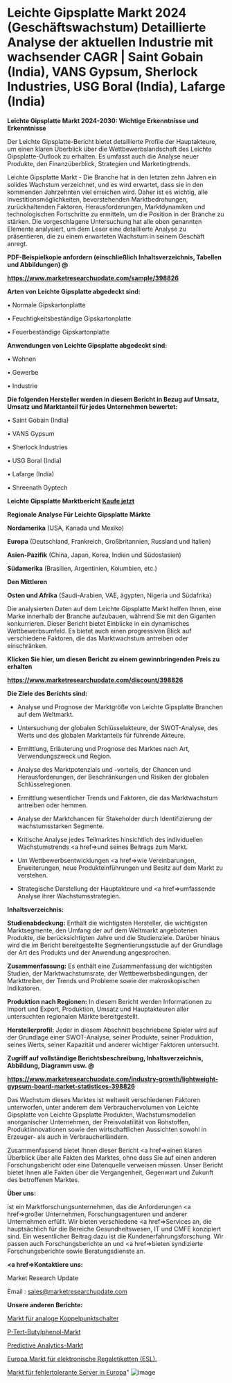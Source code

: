 # Leichte Gipsplatte Markt 2024 (Geschäftswachstum) Detaillierte Analyse der aktuellen Industrie mit wachsender CAGR | Saint Gobain (India), VANS Gypsum, Sherlock Industries, USG Boral (India), Lafarge (India)

<strong>Leichte Gipsplatte Markt 2024-2030: Wichtige Erkenntnisse und Erkenntnisse</strong>

Der Leichte Gipsplatte-Bericht bietet detaillierte Profile der Hauptakteure, um einen klaren Überblick über die Wettbewerbslandschaft des Leichte Gipsplatte-Outlook zu erhalten. Es umfasst auch die Analyse neuer Produkte, den Finanzüberblick, Strategien und Marketingtrends.

Leichte Gipsplatte Markt - Die Branche hat in den letzten zehn Jahren ein solides Wachstum verzeichnet, und es wird erwartet, dass sie in den kommenden Jahrzehnten viel erreichen wird. Daher ist es wichtig, alle Investitionsmöglichkeiten, bevorstehenden Marktbedrohungen, zurückhaltenden Faktoren, Herausforderungen, Marktdynamiken und technologischen Fortschritte zu ermitteln, um die Position in der Branche zu stärken. Die vorgeschlagene Untersuchung hat alle oben genannten Elemente analysiert, um dem Leser eine detaillierte Analyse zu präsentieren, die zu einem erwarteten Wachstum in seinem Geschäft anregt.



<strong><b>PDF-Beispielkopie anfordern (einschließlich Inhaltsverzeichnis, Tabellen und Abbildungen) @ </b></strong>

<strong><a href=https://www.marketresearchupdate.com/sample/398826>

<strong>https://www.marketresearchupdate.com/sample/398826</u></a></strong></strong>



<strong>Arten von Leichte Gipsplatte abgedeckt sind:</strong>

• Normale Gipskartonplatte

• Feuchtigkeitsbeständige Gipskartonplatte

• Feuerbeständige Gipskartonplatte



<strong>Anwendungen von Leichte Gipsplatte abgedeckt sind:</strong>

• Wohnen

• Gewerbe

• Industrie



<strong>Die folgenden Hersteller werden in diesem Bericht in Bezug auf Umsatz, Umsatz und Marktanteil für jedes Unternehmen bewertet:</strong>

• Saint Gobain (India)

• VANS Gypsum

• Sherlock Industries

• USG Boral (India)

• Lafarge (India)

• Shreenath Gyptech



<strong>Leichte Gipsplatte Marktbericht <a href=https://www.marketresearchupdate.com/buynow/398826>Kaufe jetzt</a></strong>



<strong>Regionale Analyse Für Leichte Gipsplatte Märkte</strong>



<strong>Nordamerika</strong> (USA, Kanada und Mexiko)



<strong>Europa</strong> (Deutschland, Frankreich, Großbritannien, Russland und Italien)



<strong>Asien-Pazifik</strong> (China, Japan, Korea, Indien und Südostasien)



<strong>Südamerika</strong> (Brasilien, Argentinien, Kolumbien, etc.)



<strong>Den Mittleren</strong> 

<strong>Osten und Afrika</strong> (Saudi-Arabien, VAE, ägypten, Nigeria und Südafrika)

Die analysierten Daten auf dem Leichte Gipsplatte Markt helfen Ihnen, eine Marke innerhalb der Branche aufzubauen, während Sie mit den Giganten konkurrieren. Dieser Bericht bietet Einblicke in ein dynamisches Wettbewerbsumfeld. Es bietet auch einen progressiven Blick auf verschiedene Faktoren, die das Marktwachstum antreiben oder einschränken.



<strong>Klicken Sie hier, um diesen Bericht zu einem gewinnbringenden Preis zu erhalten
</strong>

<strong><a href=https://www.marketresearchupdate.com/discount/398826>https://www.marketresearchupdate.com/discount/398826</b></u></strong></a>



<strong>Die Ziele des Berichts sind:</strong>

- Analyse und Prognose der Marktgröße von Leichte Gipsplatte Branchen auf dem Weltmarkt.

- Untersuchung der globalen Schlüsselakteure, der SWOT-Analyse, des Werts und des globalen Marktanteils für führende Akteure.

- Ermittlung, Erläuterung und Prognose des Marktes nach Art, Verwendungszweck und Region.

- Analyse des Marktpotenzials und -vorteils, der Chancen und Herausforderungen, der Beschränkungen und Risiken der globalen Schlüsselregionen.

- Ermittlung wesentlicher Trends und Faktoren, die das Marktwachstum antreiben oder hemmen.

- Analyse der Marktchancen für Stakeholder durch Identifizierung der wachstumsstarken Segmente.

- Kritische Analyse jedes Teilmarktes hinsichtlich des individuellen Wachstumstrends <a href=>und</a> seines Beitrags zum Markt.

- Um Wettbewerbsentwicklungen <a href=>wie</a> Vereinbarungen, Erweiterungen, neue Produkteinführungen und Besitz auf dem Markt zu verstehen.

- Strategische Darstellung der Hauptakteure und <a href=>umfas</a>sende Analyse ihrer Wachstumsstrategien.



<strong>Inhaltsverzeichnis:</strong>



<strong>Studienabdeckung:</strong> Enthält die wichtigsten Hersteller, die wichtigsten Marktsegmente, den Umfang der auf dem Weltmarkt angebotenen Produkte, die berücksichtigten Jahre und die Studienziele. Darüber hinaus wird die im Bericht bereitgestellte Segmentierungsstudie auf der Grundlage der Art des Produkts und der Anwendung angesprochen.



<strong>Zusammenfassung:</strong> Es enthält eine Zusammenfassung der wichtigsten Studien, der Marktwachstumsrate, der Wettbewerbsbedingungen, der Markttreiber, der Trends und Probleme sowie der makroskopischen Indikatoren.



<strong>Produktion nach Regionen:</strong> In diesem Bericht werden Informationen zu Import und Export, Produktion, Umsatz und Hauptakteuren aller untersuchten regionalen Märkte bereitgestellt.



<strong>Herstellerprofil:</strong> Jeder in diesem Abschnitt beschriebene Spieler wird auf der Grundlage einer SWOT-Analyse, seiner Produkte, seiner Produktion, seines Werts, seiner Kapazität und anderer wichtiger Faktoren untersucht.



<strong><b>Zugriff auf vollständige Berichtsbeschreibung, Inhaltsverzeichnis, Abbildung, Diagramm usw. @ </b></strong>

<strong><a href=https://www.marketresearchupdate.com/industry-growth/lightweight-gypsum-board-market-statistices-398826>https://www.marketresearchupdate.com/industry-growth/lightweight-gypsum-board-market-statistices-398826</a></strong>

Das Wachstum dieses Marktes ist weltweit verschiedenen Faktoren unterworfen, unter anderem dem Verbrauchervolumen von Leichte Gipsplatte von Leichte Gipsplatte Produkten, Wachstumsmodellen anorganischer Unternehmen, der Preisvolatilität von Rohstoffen, Produktinnovationen sowie den wirtschaftlichen Aussichten sowohl in Erzeuger- als auch in Verbraucherländern.

Zusammenfassend bietet Ihnen dieser Bericht <a href=>einen</a> klaren Überblick über alle Fakten des Marktes, ohne dass Sie auf einen anderen Forschungsbericht oder eine Datenquelle verweisen müssen. Unser Bericht bietet Ihnen alle Fakten über die Vergangenheit, Gegenwart und Zukunft des betroffenen Marktes.



<strong>Über uns:</strong>

 ist ein Marktforschungsunternehmen, das die Anforderungen <a href=>großer</a> Unternehmen, Forschungsagenturen und anderer Unternehmen erfüllt. Wir bieten verschiedene <a href=>Services</a> an, die hauptsächlich für die Bereiche Gesundheitswesen, IT und CMFE konzipiert sind. Ein wesentlicher Beitrag dazu ist die Kundenerfahrungsforschung. Wir passen auch Forschungsberichte an und <a href=>bieten</a> syndizierte Forschungsberichte sowie Beratungsdienste an.



<strong><a href=>Kontaktiere uns:</a></strong>

Market Research Update

Email : sales@marketresearchupdate.com



<strong>Unsere anderen Berichte:</strong>

<a href=https://www.linkedin.com/pulse/analog-crosspoint-switches-market-2023-latest>Markt für analoge Koppelpunktschalter</a>

<a href=https://www.linkedin.com/pulse/p-tert-butylphenol-market-top-leading-vendors>P-Tert-Butylphenol-Markt</a>

<a href=https://www.linkedin.com/pulse/predictive-analytics-market-size-trends-consumption>Predictive Analytics-Markt</a>

<a href=https://www.linkedin.com/pulse/europe-electronic-shelf-labels-esl-market-2023>Europa Markt für elektronische Regaletiketten (ESL).</a>

<a href=https://www.linkedin.com/pulse/europe-fault-tolerant-servermarket-see-massive>Markt für fehlertolerante Server in Europa</a>"
![image](https://github.com/RushikeshRI/news24analysis/assets/164026548/8f66cf91-44df-41d1-b8e5-926e8fb41921)
